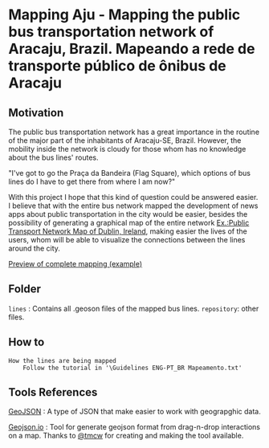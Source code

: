 # Mapping Aju - Mapping the public bus transportation network of Aracaju, Brazil. Mapeando a rede de transporte público de ônibus de Aracaju

## Motivation

The public bus transportation network has a great importance in the routine of the major part of the inhabitants of Aracaju-SE, Brazil.
However, the mobility inside the network is cloudy for those whom has no knowledge about the bus lines' routes.

"I've got to go the Praça da Bandeira (Flag Square), which options of bus lines do I have to get there from where I am now?"

With this project I hope that this kind of question could be answered easier. I believe that with the entire bus network mapped the development of news apps about public transportation in the city would be easier, besides the possibility of generating a graphical map of the entire network [Ex.:Public Transport Network Map of Dublin, Ireland](http://i.imgur.com/BHPf7.gif), making easier the lives of the users, whom will be able to visualize the connections between the lines around the city.

[Preview of complete mapping (example)](all-lines-preview-example.geojson)

## Folder

`lines` : Contains all .geoson files of the mapped bus lines.
`repository`: other files.

## How to

	How the lines are being mapped
		Follow the tutorial in '\Guidelines ENG-PT_BR Mapeamento.txt'


## Tools References

[GeoJSON](http://geojson.org/) : A type of JSON that make easier to work with geograpghic data.

[Geojson.io](http://geojson.io/#id=gist:anonymous/3bc6ed80aa42b911aec7&map=13/-10.9295/-37.0971) : Tool for generate geojson format from drag-n-drop interactions on a map. Thanks to [@tmcw](https://github.com/tmcw) for creating and making the tool available.



